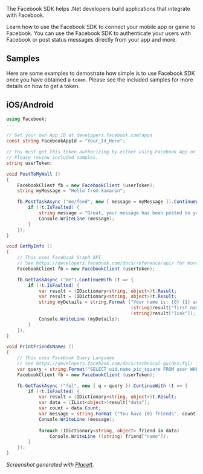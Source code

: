 The Facebook SDK helps .Net developers build applications that integrate with Facebook.

Learn how to use the Facebook SDK to connect your mobile app or game to Facebook. You can use the Facebook SDK to authenticate your users with Facebook or post status messages directly from your app and more.

## Samples

Here are some examples to demostrate how simple is to use Facebook SDK once you have obtained a `token`. Please see the included samples for more details on how to get a token.

## iOS/Android

```csharp
using Facebook;
...

// Get your own App ID at developers.facebook.com/apps
const string FacebookAppId = "Your_Id_Here";

// You must get this token authorizing by either using Facebook App or a WebView.
// Please review included samples.
string userToken;

void PostToMyWall ()
{
	FacebookClient fb = new FacebookClient (userToken);
	string myMessage = "Hello from Xamarin";

	fb.PostTaskAsync ("me/feed", new { message = myMessage }).ContinueWith (t => {
		if (!t.IsFaulted) {
			string message = "Great, your message has been posted to you wall!";
			Console.WriteLine (message);
		}
	});
}

void GetMyInfo ()
{
	// This uses Facebook Graph API
	// See https://developers.facebook.com/docs/reference/api/ for more information.
	FacebookClient fb = new FacebookClient (userToken);

	fb.GetTaskAsync ("me").ContinueWith (t => {
		if (!t.IsFaulted) {
			var result = (IDictionary<string, object>)t.Result;
			var result = (IDictionary<string, object>)t.Result;
			string myDetails = string.Format ("Your name is: {0} {1} and your Facebook profile Url is: {3}", 
			                                  (string)result["first_name"], (string)result["last_name"], 
			                                  (string)result["link"]);
			Console.WriteLine (myDetails);
		}
	});
}

void PrintFriendsNames ()
{
	// This uses Facebook Query Language
	// See https://developers.facebook.com/docs/technical-guides/fql/ for more information.
	var query = string.Format("SELECT uid,name,pic_square FROM user WHERE uid IN (SELECT uid2 FROM friend WHERE uid1={0}) ORDER BY name ASC", "me()");
	FacebookClient fb = new FacebookClient (userToken);

	fb.GetTaskAsync ("fql", new { q = query }).ContinueWith (t => {
		if (!t.IsFaulted) {
			var result = (IDictionary<string, object>)t.Result;
			var data = (IList<object>)result["data"];
			var count = data.Count;
			var message = string.Format ("You have {0} friends", count);
			Console.WriteLine (message);
			
			foreach (IDictionary<string, object> friend in data)
				Console.WriteLine ((string) friend["name"]);
		}
	});
}
```

*Screenshot generated with [PlaceIt](http://placeit.breezi.com/).*
